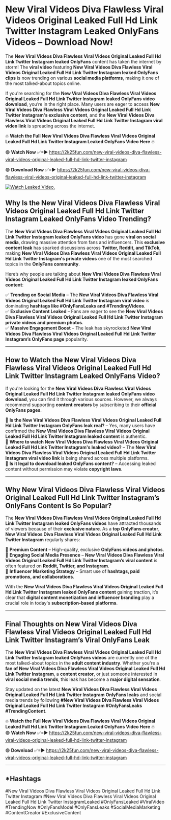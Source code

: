 # New Viral Videos Diva Flawless Viral Videos Original Leaked Full Hd Link Twitter Instagram Leaked OnlyFans Videos – Download Now!

The **New Viral Videos Diva Flawless Viral Videos Original Leaked Full Hd Link Twitter Instagram leaked OnlyFans** content has taken the internet by storm! The **viral video** featuring **New Viral Videos Diva Flawless Viral Videos Original Leaked Full Hd Link Twitter Instagram leaked OnlyFans clips** is now trending on various **social media platforms**, making it one of the most talked-about topics online.  

If you're searching for the **New Viral Videos Diva Flawless Viral Videos Original Leaked Full Hd Link Twitter Instagram leaked OnlyFans video download**, you’re in the right place. Many users are eager to access **New Viral Videos Diva Flawless Viral Videos Original Leaked Full Hd Link Twitter Instagram's exclusive content**, and the **New Viral Videos Diva Flawless Viral Videos Original Leaked Full Hd Link Twitter Instagram viral video link** is spreading across the internet.  

🔥 **Watch the Full New Viral Videos Diva Flawless Viral Videos Original Leaked Full Hd Link Twitter Instagram Leaked OnlyFans Video Here** 🔥  

🟢 **Watch Now** ✅=► https://2k25fun.com/new-viral-videos-diva-flawless-viral-videos-original-leaked-full-hd-link-twitter-instagram

🟢 **Download Now** ✅=► https://2k25fun.com/new-viral-videos-diva-flawless-viral-videos-original-leaked-full-hd-link-twitter-instagram

[![Watch Leaked Video.](https://miro.medium.com/v2/resize:fit:828/format:webp/1*cilzJN44JGOrTw9NJCrNHA.gif "Watch Leaked Video")](https://2k25fun.com/new-viral-videos-diva-flawless-viral-videos-original-leaked-full-hd-link-twitter-instagram)

## **Why Is the New Viral Videos Diva Flawless Viral Videos Original Leaked Full Hd Link Twitter Instagram Leaked OnlyFans Video Trending?**  

The **New Viral Videos Diva Flawless Viral Videos Original Leaked Full Hd Link Twitter Instagram leaked OnlyFans video** has gone **viral on social media**, drawing massive attention from fans and influencers. This **exclusive content leak** has sparked discussions across **Twitter, Reddit, and TikTok**, making **New Viral Videos Diva Flawless Viral Videos Original Leaked Full Hd Link Twitter Instagram's private videos** one of the most searched topics in the **OnlyFans community**.  

Here’s why people are talking about **New Viral Videos Diva Flawless Viral Videos Original Leaked Full Hd Link Twitter Instagram leaked OnlyFans content**:  

✅ **Trending on Social Media** – The **New Viral Videos Diva Flawless Viral Videos Original Leaked Full Hd Link Twitter Instagram viral video** is dominating **hashtags like #OnlyFansLeaks and #TrendingVideos**.  
✅ **Exclusive Content Leaked** – Fans are eager to see the **New Viral Videos Diva Flawless Viral Videos Original Leaked Full Hd Link Twitter Instagram private videos and premium photos**.  
✅ **Massive Engagement Boost** – The leak has skyrocketed **New Viral Videos Diva Flawless Viral Videos Original Leaked Full Hd Link Twitter Instagram’s OnlyFans page** popularity.  

---

## **How to Watch the New Viral Videos Diva Flawless Viral Videos Original Leaked Full Hd Link Twitter Instagram Leaked OnlyFans Video?**  

If you're looking for the **New Viral Videos Diva Flawless Viral Videos Original Leaked Full Hd Link Twitter Instagram leaked OnlyFans video download**, you can find it through various sources. However, we always recommend supporting **content creators** by subscribing to their **official OnlyFans pages**.  

🔹 **Is the New Viral Videos Diva Flawless Viral Videos Original Leaked Full Hd Link Twitter Instagram OnlyFans leak real?** – Yes, many users have confirmed the **New Viral Videos Diva Flawless Viral Videos Original Leaked Full Hd Link Twitter Instagram leaked content** is authentic.  
🔹 **Where to watch New Viral Videos Diva Flawless Viral Videos Original Leaked Full Hd Link Twitter Instagram's leaked video?** – The **New Viral Videos Diva Flawless Viral Videos Original Leaked Full Hd Link Twitter Instagram viral video link** is being shared across multiple platforms.  
🔹 **Is it legal to download leaked OnlyFans content?** – Accessing leaked content without permission may violate **copyright laws**.  

---

## **Why New Viral Videos Diva Flawless Viral Videos Original Leaked Full Hd Link Twitter Instagram’s OnlyFans Content Is So Popular?**  

The **New Viral Videos Diva Flawless Viral Videos Original Leaked Full Hd Link Twitter Instagram leaked OnlyFans videos** have attracted thousands of viewers because of their **exclusive nature**. As a **top OnlyFans creator**, **New Viral Videos Diva Flawless Viral Videos Original Leaked Full Hd Link Twitter Instagram** regularly shares:  

📌 **Premium Content** – High-quality, exclusive **OnlyFans videos and photos**.  
📌 **Engaging Social Media Presence** – **New Viral Videos Diva Flawless Viral Videos Original Leaked Full Hd Link Twitter Instagram’s viral content** is often featured on **Reddit, Twitter, and Instagram**.  
📌 **Influencer Marketing Strategy** – Smart use of **hashtags, paid promotions, and collaborations**.  

With the **New Viral Videos Diva Flawless Viral Videos Original Leaked Full Hd Link Twitter Instagram leaked OnlyFans content** gaining traction, it’s clear that **digital content monetization and influencer branding** play a crucial role in today's **subscription-based platforms**.  

---

## **Final Thoughts on New Viral Videos Diva Flawless Viral Videos Original Leaked Full Hd Link Twitter Instagram’s Viral OnlyFans Leak**  

The **New Viral Videos Diva Flawless Viral Videos Original Leaked Full Hd Link Twitter Instagram leaked OnlyFans videos** are currently one of the most talked-about topics in the **adult content industry**. Whether you're a **fan of New Viral Videos Diva Flawless Viral Videos Original Leaked Full Hd Link Twitter Instagram**, a **content creator**, or just someone interested in **viral social media trends**, this leak has become a **major digital sensation**.  

Stay updated on the latest **New Viral Videos Diva Flawless Viral Videos Original Leaked Full Hd Link Twitter Instagram OnlyFans leaks** and social media trends by following **#New Viral Videos Diva Flawless Viral Videos Original Leaked Full Hd Link Twitter Instagram #OnlyFansLeaks #TrendingContent**.  

🔥 **Watch the Full New Viral Videos Diva Flawless Viral Videos Original Leaked Full Hd Link Twitter Instagram Leaked OnlyFans Video Here** 🔥  
🟢 **Watch Now** ✅=► https://2k25fun.com/new-viral-videos-diva-flawless-viral-videos-original-leaked-full-hd-link-twitter-instagram

🟢 **Download** ✅=► https://2k25fun.com/new-viral-videos-diva-flawless-viral-videos-original-leaked-full-hd-link-twitter-instagram

---

## *Hashtags
#New Viral Videos Diva Flawless Viral Videos Original Leaked Full Hd Link Twitter Instagram #New Viral Videos Diva Flawless Viral Videos Original Leaked Full Hd Link Twitter InstagramLeaked #OnlyFansLeaked #ViralVideo #TrendingNow #OnlyFansModel #OnlyFansLeaks #SocialMediaMarketing #ContentCreator #ExclusiveContent  